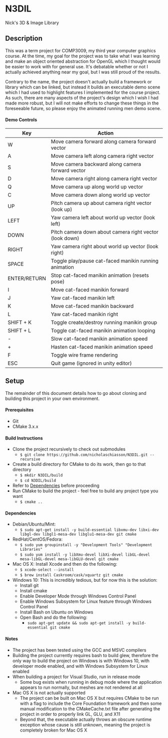 # N3DIL
Nick's 3D & Image Library

## Description
This was a term project for COMP3009, my third year computer graphics course. At
the time, my goal for the project was to take what I was learning and make an
object oriented abstraction for OpenGL which I thought would be easier to work
with for general use. It's debatable whether or not I actually achieved anything
near my goal, but I was still proud of the results.

Contrary to the name, the project doesn't actually build a framework or library
which can be linked, but instead it builds an executable demo scene which I had
used to highlight features I implemented for the course project. As such, there
are many aspects of the project's design which I wish I had made more robust,
but I will not make efforts to change these things in the foreseeable future, so
please enjoy the animated running men demo scene.

#### Demo Controls
| Key          | Action                                                                           |
| ------------ | -------------------------------------------------------------------------------- |
| W            | Move camera forward along camera forward vector                                  |
| A            | Move camera left along camera right vector                                       |
| S            | Move camera backward along camera forward vector                                 |
| D            | Move camera right along camera right vector                                      |
| Q            | Move camera up along world up vector                                             |
| C            | Move camera down along world up vector                                           |
| UP           | Pitch camera up about camera right vector (look up)                              |
| LEFT         | Yaw camera left about world up vector (look left)                                |
| DOWN         | Pitch camera down about camera right vector (look down)                          |
| RIGHT        | Yaw camera right about world up vector (look right)                              |
| SPACE        | Toggle play/pause cat-faced manikin running animation                            |
| ENTER/RETURN | Stop cat-faced manikin animation (resets pose)                                   |
| I            | Move cat-faced manikin forward                                                   |
| J            | Yaw cat-faced manikin left                                                       |
| K            | Move cat-faced manikin backward                                                  |
| L            | Yaw cat-faced manikin right                                                      |
| SHIFT + K    | Toggle create/destroy running manikin group                                      |
| SHIFT + L    | Toggle cat-faced manikin animation looping                                       |
| -            | Slow cat-faced manikin animation speed                                           |
| +            | Hasten cat-faced manikin animation speed                                         |
| F            | Toggle wire frame rendering                                                      |
| ESC          | Quit game (ignored in unity editor)                                              |

## Setup
The remainder of this document details how to go about cloning and building this
project in your own environment.

#### Prerequisites
- Git
- CMake 3.x.x

#### Build Instructions
- Clone the project recursively to check out submodules
  - ```$ git clone https://github.com/nicholaschiasson/N3DIL.git --recursive```
- Create a build directory for CMake to do its work, then go to that directory
  - ```$ mkdir N3DIL/build```
  - ```$ cd N3DIL/build```
- Refer to [Dependencies](#dependencies) before proceeding
- Run CMake to build the project - feel free to build any project type you want
  - ```$ cmake ..```

#### Dependencies
- Debian/Ubuntu/Mint:
  - ```$ sudo apt-get install -y build-essential libxmu-dev libxi-dev libgl-dev libgl1-mesa-dev libglu1-mesa-dev git cmake```
- RedHat/CentOS/Fedora:
  - ```$ sudo yum groupinstall -y "Development Tools" "Development Libraries"```
  - ```$ sudo yum install -y libXmu-devel libXi-devel libGL-devel mesa-libGL-devel mesa-libGLU-devel git cmake```
- Mac OS X: Install Xcode and then do the following:
  - ```$ xcode-select --install```
  - ```$ brew install Caskroom/cask/xquartz git cmake```
- Windows 10: This is incredibly tedious, but for now this is the solution:
  - Install git
  - Install cmake
  - Enable Developer Mode through Windows Control Panel
  - Enable Windows Subsystem for Linux feature through Windows Control Panel
  - Install Bash on Ubuntu on Windows
  - Open Bash and do the following:
    - ```sudo apt-get update && sudo apt-get install -y build-essential git cmake```

#### Notes
- The project has been tested using the GCC and MSVC compilers
- Building the project currently requires bash to build glew, therefore the only way to build the project on Windows is with Windows 10, with developer mode enabled, and with Windows Subsystem for Linux enabled
- When building a project for Visual Studio, run in release mode
  - Some bug exists when running in debug mode where the application appears to run normally, but meshes are not rendered at all
- Mac OS X is not actually supported
  - The project can be built on Mac OS X but requires CMake to be run with a flag to include the Core Foundation framework and then some manual modification to the CMakeCache.txt file after generating the project in order to properly link GL, GLU, and X11
  - Beyond that, the executable actually throws an obscure runtime exception whose cause is still unknown, meaning the project is completely broken for Mac OS X
